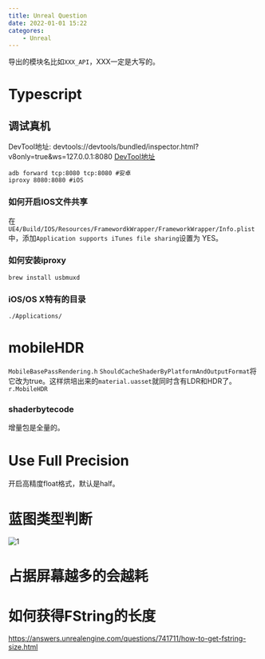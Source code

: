 ```yaml
---
title: Unreal Question
date: 2022-01-01 15:22
categores:
    - Unreal
---
```


导出的模块名比如`XXX_API`，XXX一定是大写的。

# Typescript
## 调试真机
DevTool地址: devtools://devtools/bundled/inspector.html?v8only=true&ws=127.0.0.1:8080
<a href="devtools://devtools/bundled/inspector.html?v8only=true&ws=127.0.0.1:8080" target="_blank" title="DevTool地址">DevTool地址</a>
```
adb forward tcp:8080 tcp:8080 #安卓
iproxy 8080:8080 #iOS
```

### 如何开启IOS文件共享
在`UE4/Build/IOS/Resources/FramewordkWrapper/FrameworkWrapper/Info.plist`中，添加`Application supports iTunes file sharing`设置为 YES。
### 如何安装iproxy
`brew install usbmuxd`

### iOS/OS X特有的目录
`./Applications/`

# mobileHDR
`MobileBasePassRendering.h`
`ShouldCacheShaderByPlatformAndOutputFormat`将它改为true。这样烘培出来的`material.uasset`就同时含有LDR和HDR了。
`r.MobileHDR`


### shaderbytecode
增量包是全量的。

# Use Full Precision

开启高精度float格式，默认是half。

# 蓝图类型判断
![1](1.png)

# 占据屏幕越多的会越耗


# 如何获得FString的长度

https://answers.unrealengine.com/questions/741711/how-to-get-fstring-size.html
